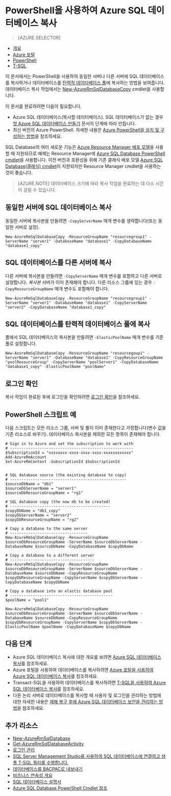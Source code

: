 <properties 
    pageTitle="PowerShell을 사용하여 Azure SQL 데이터베이스 복사 | Microsoft Azure" 
    description="PowerShell을 사용하여 Azure SQL 데이터베이스 사본 만들기" 
	services="sql-database"
	documentationCenter=""
	authors="stevestein"
	manager="jhubbard"
	editor=""/>

<tags
	ms.service="sql-database"
	ms.devlang="NA"
	ms.date="09/08/2016"
	ms.author="sstein"
	ms.workload="data-management"
	ms.topic="article"
	ms.tgt_pltfrm="NA"/>


# PowerShell을 사용하여 Azure SQL 데이터베이스 복사


> [AZURE.SELECTOR]
- [개요](sql-database-copy.md)
- [Azure 포털](sql-database-copy-portal.md)
- [PowerShell](sql-database-copy-powershell.md)
- [T-SQL](sql-database-copy-transact-sql.md)

이 문서에서는 PowerShell을 사용하여 동일한 서버나 다른 서버에 SQL 데이터베이스를 복사하거나 데이터베이스를 [탄력적 데이터베이스 풀](sql-database-elastic-pool.md)에 복사하는 방법을 보여줍니다. 데이터베이스 복사 작업에서는 [New-AzureRmSqlDatabaseCopy](https://msdn.microsoft.com/library/mt603644.aspx) cmdlet을 사용합니다.


이 문서를 완료하려면 다음이 필요합니다.

- Azure SQL 데이터베이스(복사할 데이터베이스). SQL 데이터베이스가 없는 경우 [첫 Azure SQL 데이터베이스 만들기](sql-database-get-started.md) 문서의 단계에 따라 만듭니다.
- 최신 버전의 Azure PowerShell. 자세한 내용은 [Azure PowerShell을 설치 및 구성하는 방법](../powershell-install-configure.md)을 참조하세요.


SQL Database의 여러 새로운 기능은 [Azure Resource Manager 배포 모델](../resource-group-overview.md)을 사용할 때 지원되므로 예제는 Resource Manager에 [Azure SQL Database PowerShell cmdlet](https://msdn.microsoft.com/library/azure/mt574084.aspx)을 사용합니다. 이전 버전과 호환성을 위해 기존 클래식 배포 모델 [Azure SQL Database(클래식) cmdlet](https://msdn.microsoft.com/library/azure/dn546723.aspx)이 지원되지만 Resource Manager cmdlet을 사용하는 것이 좋습니다.


>[AZURE.NOTE] 데이터베이스 크기에 따라 복사 작업을 완료하는 데 다소 시간이 걸릴 수 있습니다.


## 동일한 서버에 SQL 데이터베이스 복사

동일한 서버에 복사본을 만들려면 `-CopyServerName` 매개 변수를 생략합니다(또는 동일한 서버로 설정).

    New-AzureRmSqlDatabaseCopy -ResourceGroupName "resourcegroup1" -ServerName "server1" -DatabaseName "database1" -CopyDatabaseName "database1_copy"

## SQL 데이터베이스를 다른 서버에 복사

다른 서버에 복사본을 만들려면 `-CopyServerName` 매개 변수를 포함하고 다른 서버로 설정합니다. *복사본* 서버가 이미 존재해야 합니다. 다른 리소스 그룹에 있는 경우 `-CopyResourceGroupName` 매개 변수도 포함해야 합니다.

    New-AzureRmSqlDatabaseCopy -ResourceGroupName "resourcegroup1" -ServerName "server1" -DatabaseName "database1" -CopyServerName "server2" -CopyDatabaseName "database1_copy"


## SQL 데이터베이스를 탄력적 데이터베이스 풀에 복사

풀에서 SQL 데이터베이스의 복사본을 만들려면 `-ElasticPoolName` 매개 변수를 기존 풀로 설정합니다.

    New-AzureRmSqlDatabaseCopy -ResourceGroupName "resourcegoup1" -ServerName "server1" -DatabaseName "database1" -CopyResourceGroupName "poolResourceGroup" -CopyServerName "poolServer1" -CopyDatabaseName "database1_copy" -ElasticPoolName "poolName"


## 로그인 확인

복사 작업이 완료된 후에 로그인을 확인하려면 [로그인 확인](sql-database-copy-transact-sql.md#resolve-logins-after-the-copy-operation-completes)을 참조하세요.


## PowerShell 스크립트 예

다음 스크립트는 모든 리소스 그룹, 서버 및 풀이 이미 존재한다고 가정합니다(변수 값을 기존 리소스로 바꾸기). 데이터베이스 복사본을 제외한 모든 항목이 존재해야 합니다.

    # Sign in to Azure and set the subscription to work with
    # ------------------------------------------------------
    $SubscriptionId = "xxxxxxxx-xxxx-xxxx-xxxx-xxxxxxxxxxxx"
    Add-AzureRmAccount
    Set-AzureRmContext -SubscriptionId $SubscriptionId
    
    
    # SQL database source (the existing database to copy)
    # ---------------------------------------------------
    $sourceDbName = "db1"
    $sourceDbServerName = "server1"
    $sourceDbResourceGroupName = "rg1"
    
    # SQL database copy (the new db to be created)
    # --------------------------------------------
    $copyDbName = "db1_copy"
    $copyDbServerName = "server2"
    $copyDbResourceGroupName = "rg2"
    
    # Copy a database to the same server
    # ----------------------------------
    New-AzureRmSqlDatabaseCopy -ResourceGroupName $sourceDbResourceGroupName -ServerName $sourceDbServerName -DatabaseName $sourceDbName -CopyDatabaseName $copyDbName
    
    # Copy a database to a different server
    # -------------------------------------
    New-AzureRmSqlDatabaseCopy -ResourceGroupName $sourceDbResourceGroupName -ServerName $sourceDbServerName -DatabaseName $sourceDbName -CopyResourceGroupName $copyDbResourceGroupName -CopyServerName $copyDbServerName -CopyDatabaseName $copyDbName
    
    # Copy a database into an elastic database pool
    # ---------------------------------------------
    $poolName = "pool1"
    
    New-AzureRmSqlDatabaseCopy -ResourceGroupName $sourceDbResourceGroupName -ServerName $sourceDbServerName -DatabaseName $sourceDbName -CopyResourceGroupName $copyDbResourceGroupName -CopyServerName $copyDbServerName -ElasticPoolName $poolName -CopyDatabaseName $copyDbName



    

## 다음 단계

- Azure SQL 데이터베이스 복사에 대한 개요를 보려면 [Azure SQL 데이터베이스 복사](sql-database-copy.md)를 참조하세요.
- Azure 포털을 사용하여 데이터베이스를 복사하려면 [Azure 포털을 사용하여 Azure SQL 데이터베이스 복사](sql-database-copy-portal.md)를 참조하세요.
- Transact-SQL을 사용하여 데이터베이스를 복사하려면 [T-SQL을 사용하여 Azure SQL 데이터베이스 복사](sql-database-copy-transact-sql.md)를 참조하세요.
- 다른 논리 서버로 데이터베이스를 복사할 때 사용자 및 로그인을 관리하는 방법에 대한 자세한 내용은 [재해 복구 후에 Azure SQL 데이터베이스 보안을 관리하는 방법](sql-database-geo-replication-security-config.md)을 참조하세요.


## 추가 리소스

- [New-AzureRmSqlDatabase](https://msdn.microsoft.com/library/mt603644.aspx)
- [Get-AzureRmSqlDatabaseActivity](https://msdn.microsoft.com/library/mt603687.aspx)
- [로그인 관리](sql-database-manage-logins.md)
- [SQL Server Management Studio를 사용하여 SQL 데이터베이스에 연결하고 샘플 T-SQL 쿼리를 수행합니다.](sql-database-connect-query-ssms.md)
- [데이터베이스를 BACPAC로 내보내기](sql-database-export.md)
- [비즈니스 연속성 개요](sql-database-business-continuity.md)
- [SQL 데이터베이스 설명서](https://azure.microsoft.com/documentation/services/sql-database/)
- [Azure SQL Database PowerShell Cmdlet 참조](https://msdn.microsoft.com/library/mt574084.aspx)

<!---HONumber=AcomDC_0914_2016-->